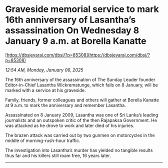 # Graveside memorial service to mark  16th  anniversary  of Lasantha’s assassination On Wednesday 8 January 9 a.m. at Borella Kanatte

[https://dbsjeyaraj.com/dbsj/?p=85308](https://dbsjeyaraj.com/dbsj/?p=85308)

*12:54 AM, Monday, January 06, 2025*

The 16th anniversary of the assassination of The Sunday Leader founder Editor-in-Chief Lasantha Wickrematunge, which falls on 8 January, will be marked with a service at his graveside.

Family, friends, former colleagues and others will gather at Borella Kanatte at 9 a.m. to mark the anniversary and remember Lasantha.

Assassinated on 8 January 2009, Lasantha was one of Sri Lanka’s leading journalists and an outspoken critic of the then Rajapaksa Government. He was attacked as he drove to work and later died of his injuries.

The brazen attack was carried out by two gunmen on motorcycles in the middle of morning-rush-hour traffic.

The investigation into Lasantha’s murder has yielded no tangible results thus far and his killers still roam free, 16 years later.

**************************

